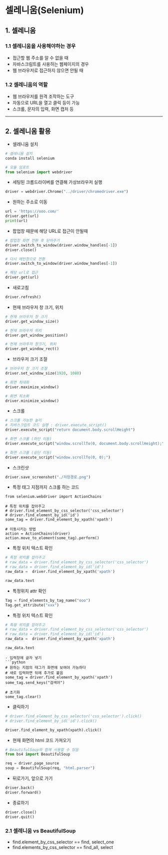 셀레니움(Selenium)
===

## 1. 셀레니움

### 1.1 셀레니움을 사용해야하는 경우
- 접근할 웹 주소를 알 수 없을 때
- 자바스크림트를 사용하는 웹페이지의 경우
- 웹 브라우저로 접근하지 않으면 안될 때

### 1.2 셀레니움의 역할
- 웹 브라우저를 원격 조작하는 도구
- 자동으로 URL을 열고 클릭 등이 가능
- 스크롤, 문자의 입력, 화면 캡처 등

---

## 2. 셀레니움 활용
- 셀레니움 설치
```python
# 셀레니움 설치
conda install selenium

# 모듈 임포트
from selenium import webdriver
```
- 세팅된 크롬드라이버를 연결해 가상브라우저 실행
```python
driver = webdriver.Chrome("../driver/chromedriver.exe")
```
- 원하는 주소로 이동
```python
url = 'https://ooo.com/' 
driver.get(url)
print(url)
```
- 팝업창 때문에 해당 URL로 접근이 안될때
```python
# 팝업창 화면 전환 후 닫아주기 
driver.switch_to_window(driver.window_handles[-1])
driver.close()

# 다시 메인창으로 전환
driver.switch_to_window(driver.window_handles[-1])

# 해당 url로 접근
driver.get(url)
```
- 새로고침
```python
driver.refresh()
```

- 현재 브라우저 창 크기, 위치
```python
# 현재 브라우저 창 크기 
driver.get_window_size()

# 현재 브라우저 위치
driver.get_window_position()

# 현재 브라우저 창크기, 위치
driver.get_window_rect()
```
- 브라우저 크기 조절
```python
# 브라우저 창 크기 조절 
driver.set_window_size(1920, 1080)

# 화면 최대화 
driver.maximize_window() 

# 화면 최소화 
driver.minimize_window()
```
- 스크롤
```python
# 스크롤 가능한 높이
# 자바스크립트 코드 실행 : driver.execute_script()
driver.execute_script("return document.body.scrollHeight")

# 화면 스크롤 (하단 이동)
driver.execute_script("window.scrollTo(0, document.body.scrollHeight);")

# 화면 스크롤 (상단 이동) 
driver.execute_script("window.scrollTo(0, 0);")
```
- 스크린샷
```python
driver.save_screenshot("./저장경로.png")
```
- 특정 태그 지점까지 스크롤 하는 코드
```
from selenium.webdriver import ActionChains

# 특정 위치를 잡아주고
# driver.find_element_by_css_selector('css_selector')
# driver.find_element_by_id('id')
some_tag = driver.find_element_by_xpath('xpath')

# 이동시키는 방법
action = ActionChains(driver)
action.move_to_element(some_tag).perform()
```
- 특정 위치 텍스트 확인
```python
# 특정 위치를 잡아주고
# raw_data = driver.find_element_by_css_selector('css_selector')
# raw_data = driver.find_element_by_id('id')
raw_data =  driver.find_element_by_xpath('xpath')

raw_data.text
```
- 특정위치 attr 확인
```python
Tag = find_elements_by_tag_name("ooo")
Tag.get_attribute("xxx")
```

- 특정 위치 텍스트 확인
```python
# 특정 위치를 잡아주고
# raw_data = driver.find_element_by_css_selector('css_selector')
# raw_data = driver.find_element_by_id('id')
raw_data =  driver.find_element_by_xpath('xpath')

raw_data.text
```
```
- 입력창에 글자 넣기
```python
# 원하는 지점의 태그가 화면에 보여야 가능하다
# 새로 입력하면 뒤에 추가로 붙음 
some_tag = driver.find_element_by_xpath('xpath')
some_tag.send_keys("검색어")

# 초기화 
some_tag.clear()
```
- 클릭하기
```python
# driver.find_element_by_css_selector('css_selector').click()
# driver.find_element_by_id('id').click()

driver.find_element_by_xpath(xpath).click()
```
- 현재 화면의 html 코드 가져오기
```python
# BeautifulSoup와 함께 사용할 수 있음
from bs4 import BeautifulSoup

req = driver.page_source
soup = BeautifulSoup(req, "html.parser")
```
- 뒤로가기, 앞으로 가기
```python
driver.back()
driver.forward()
```
- 종료하기
```python
driver.close()
driver.quit()
```

### 2.1 셀레니움 vs BeautifulSoup
- find.element_by_css_selector == find, select_one
- find.elements_by_css_selector == find_all, select


